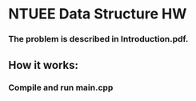 # NTUEE Data Structure HW
### The problem is described in Introduction.pdf.
## How it works:
### Compile and run main.cpp
